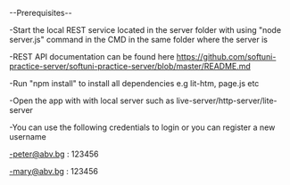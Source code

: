 
--Prerequisites--

-Start the local REST service located in the server folder with using "node server.js" command in the CMD in the same folder where the server is

-REST API documentation can be found here https://github.com/softuni-practice-server/softuni-practice-server/blob/master/README.md

-Run "npm install" to install all dependencies e.g lit-htm, page.js etc

-Open the app with with local server such as live-server/http-server/lite-server

-You can use the following credentials to login or you can register a new username

-peter@abv.bg : 123456

-mary@abv.bg : 123456
